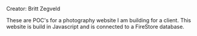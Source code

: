 Creator: Britt Zegveld

These are POC's for a photography website I am building for a client. This website is build in Javascript and is connected to a FireStore database.